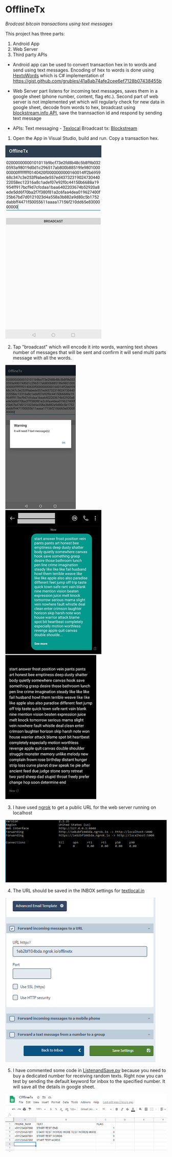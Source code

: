 # OfflineTx
_Brodcast bitcoin transactions using text messages_

This project has three parts: 
1. Android App 
2. Web Server 
3. Third party APIs

+ Android app can be used to convert transaction hex in to words and send using text messages. Encoding of hex to words is done using [HextoWords](https://github.com/prayank23/HextoWords) which is C# implementation of https://gist.github.com/grubles/41a8ab74afe2cee6ef7128b07438455b

+ Web Server part listens for incoming text messages, saves them in a google sheet (phone number, content, flag etc.). Second part of web server is not implemented yet which will regularly check for new data in google sheet, decode from words to hex, broadcast using [blockstream.info API](https://github.com/Blockstream/esplora/blob/master/API.md), save the trannsaction id and respond by sending text message

+ APIs: Text messaging - [Texlocal](https://api.textlocal.in/docs) Broadcast tx: [Blockstream](https://github.com/Blockstream/esplora/blob/master/API.md)

1. Open the App in Visual Studio, build and run. Copy a transaction hex.

![1](/Screenshots/1.png)

2. Tap "broadcast" which will encode it into words, warning text shows number of messages that will be sent and confirm it will send multi parts message with all the words.

![2](/Screenshots/2.png) ![3](/Screenshots/3.png) ![4](/Screenshots/4.png)

3. I have used [ngrok](https://ngrok.com/) to get a public URL for the web server running on localhost

![5](/Screenshots/5.png)

4. The URL should be saved in the INBOX settings for [textlocal.in](https://control.textlocal.in/)

![6](/Screenshots/6.png)

5. I have commented some code in [ListenandSave.py](/Web%20Server/ListenandSave.py) because you need to buy a dedicated number for receiving random texts. Right now you can test by sending the default keyword for inbox to the specified number. It will save all the details in google sheet.

![7](/Screenshots/7.png)
